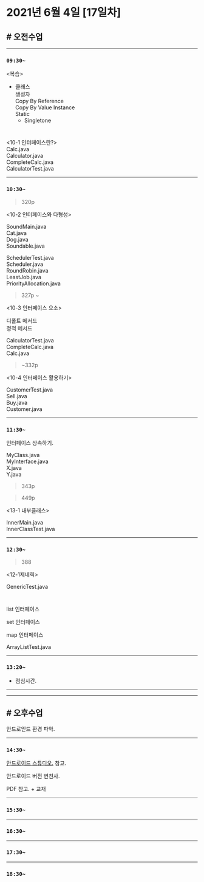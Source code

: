 # 2021년 6월 4일 [17일차]

## # 오전수업
----
### `09:30~`

<복습>

- 클래스  
  생성자  
  Copy By Reference  
  Copy By Value
  Instance  
  Static  
    - Singletone

#
<10-1 인터페이스란?>  
Calc.java  
Calculator.java  
CompleteCalc.java  
CalculatorTest.java

----
### `10:30~`

> 320p

<10-2 인터페이스와 다형성>

SoundMain.java  
Cat.java  
Dog.java  
Soundable.java  


SchedulerTest.java  
Scheduler.java  
RoundRobin.java  
LeastJob.java  
PriorityAllocation.java  


> 327p ~

<10-3 인터페이스 요소>

디폴트 메서드  
정적 메서드  

CalculatorTest.java   
CompleteCalc.java  
Calc.java  

> ~332p  

<10-4 인터페이스 활용하기>

CustomerTest.java  
Sell.java  
Buy.java  
Customer.java  

----
### `11:30~`

인터페이스 상속하기.

MyClass.java  
MyInterface.java  
X.java    
Y.java  

> 343p

> 449p

<13-1 내부클래스>  

InnerMain.java  
InnerClassTest.java  

----
### `12:30~`

> 388

<12-1제네릭>

GenericTest.java  

#

list 인터페이스  

set 인터페이스  

map 인터페이스  


ArrayListTest.java  

----
### `13:20~`

  - 점심시간.

---
---

## # 오후수업

안드로읻드 환경 파악.

---
### `14:30~`

[안드로이드 스튜디오.](https://developer.android.com/) 참고.

안드로이드 버전 변천사.

PDF 참고. + 교재  









---
### `15:30~`









----
### `16:30~`








----
### `17:30~`








----
### `18:30~`
